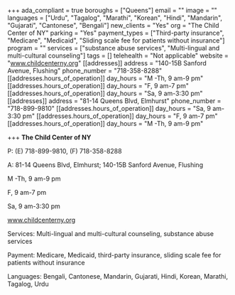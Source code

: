+++
ada_compliant = true
boroughs = ["Queens"]
email = ""
image = ""
languages = ["Urdu", "Tagalog", "Marathi", "Korean", "Hindi", "Mandarin", "Gujarati", "Cantonese", "Bengali"]
new_clients = "Yes"
org = "The Child Center of NY"
parking = "Yes"
payment_types = ["Third-party insurance", "Medicare", "Medicaid", "Sliding scale fee for patients without insurance"]
program = ""
services = ["substance abuse services", "Multi-lingual and multi-cultural counseling"]
tags = []
telehealth = "Not applicable"
website = "www.childcenterny.org"
[[addresses]]
address = "140-15B Sanford Avenue, Flushing"
phone_number = "718-358-8288"
[[addresses.hours_of_operation]]
day_hours = "M -Th, 9 am-9 pm"
[[addresses.hours_of_operation]]
day_hours = "F, 9 am-7 pm"
[[addresses.hours_of_operation]]
day_hours = "Sa, 9 am-3:30 pm"
[[addresses]]
address = "81-14 Queens Blvd, Elmhurst"
phone_number = "718-899-9810"
[[addresses.hours_of_operation]]
day_hours = "Sa, 9 am-3:30 pm"
[[addresses.hours_of_operation]]
day_hours = "F, 9 am-7 pm"
[[addresses.hours_of_operation]]
day_hours = "M -Th, 9 am-9 pm"

+++
**The Child Center of NY**

P: (E) 718-899-9810, (F) 718-358-8288

A: 81-14 Queens Blvd, Elmhurst; 140-15B Sanford Avenue, Flushing

M -Th, 9 am-9 pm

F, 9 am-7 pm

Sa, 9 am-3:30 pm

www.childcenterny.org

Services: Multi-lingual and multi-cultural counseling, substance abuse services

Payment: Medicare, Medicaid, third-party insurance, sliding scale fee for patients without insurance

Languages: Bengali, Cantonese, Mandarin, Gujarati, Hindi, Korean, Marathi, Tagalog, Urdu